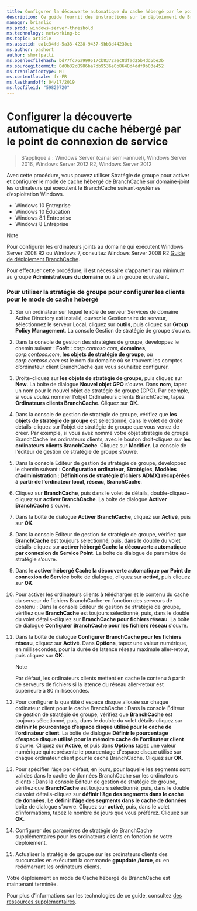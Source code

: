 ```yaml
---
title: Configurer la découverte automatique du cache hébergé par le point de connexion de service
description: Ce guide fournit des instructions sur le déploiement de BranchCache en mode de cache hébergé sur les ordinateurs exécutant Windows Server 2016 et Windows 10
manager: brianlic
ms.prod: windows-server-threshold
ms.technology: networking-bc
ms.topic: article
ms.assetid: ea1c34fd-5a33-4228-9437-9bb3d44230eb
ms.author: pashort
author: shortpatti
ms.openlocfilehash: bd77fc76a999517cb8372aec8dfad25b4dd5be3b
ms.sourcegitcommit: 0d0b32c8986ba7db9536e0b8648d4ddf9b03e452
ms.translationtype: MT
ms.contentlocale: fr-FR
ms.lasthandoff: 04/17/2019
ms.locfileid: "59829720"
---
```

#  <a name="configure-client-automatic-hosted-cache-discovery-by-service-connection-point"></a>Configurer la découverte automatique du cache hébergé par le point de connexion de service

>S’applique à : Windows Server (canal semi-annuel), Windows Server 2016, Windows Server 2012 R2, Windows Server 2012

Avec cette procédure, vous pouvez utiliser Stratégie de groupe pour activer et configurer le mode de cache hébergé de BranchCache sur domaine\-joint les ordinateurs qui exécutent le BranchCache suivant\-systèmes d’exploitation Windows.

- Windows 10 Entreprise
- Windows 10 Éducation
- Windows 8.1 Entreprise
- Windows 8 Entreprise

> [!NOTE]  
> Pour configurer les ordinateurs joints au domaine qui exécutent Windows Server 2008 R2 ou Windows 7, consultez Windows Server 2008 R2 [Guide de déploiement BranchCache](https://technet.microsoft.com/library/ee649232.aspx).

Pour effectuer cette procédure, il est nécessaire d’appartenir au minimum au groupe **Administrateurs du domaine** ou à un groupe équivalent.

### <a name="to-use-group-policy-to-configure-clients-for-hosted-cache-mode"></a>Pour utiliser la stratégie de groupe pour configurer les clients pour le mode de cache hébergé

1. Sur un ordinateur sur lequel le rôle de serveur Services de domaine Active Directory est installé, ouvrez le Gestionnaire de serveur, sélectionnez le serveur Local, cliquez sur **outils**, puis cliquez sur **Group Policy Management**. La console Gestion de stratégie de groupe s’ouvre.

2. Dans la console de gestion des stratégies de groupe, développez le chemin suivant : **Forêt :** *corp.contoso.com*, **domaines**, *corp.contoso.com*, **les objets de stratégie de groupe**, où *corp.contoso.com* est le nom du domaine où se trouvent les comptes d’ordinateur client BranchCache que vous souhaitez configurer.

3. Droite\-cliquez sur **les objets de stratégie de groupe**, puis cliquez sur **New**. La boîte de dialogue **Nouvel objet GPO** s'ouvre. Dans **nom**, tapez un nom pour le nouvel objet de stratégie de groupe \(GPO\). Par exemple, si vous voulez nommer l'objet Ordinateurs clients BranchCache, tapez **Ordinateurs clients BranchCache**. Cliquez sur **OK**.

4. Dans la console de gestion de stratégie de groupe, vérifiez que **les objets de stratégie de groupe** est sélectionné, dans le volet de droite détails\-cliquez sur l’objet de stratégie de groupe que vous venez de créer. Par exemple, si vous avez nommé votre objet stratégie de groupe BranchCache les ordinateurs clients, avec le bouton droit\-cliquez sur **les ordinateurs clients BranchCache**. Cliquez sur **Modifier**. La console de l’éditeur de gestion de stratégie de groupe s’ouvre.

5. Dans la console Éditeur de gestion de stratégie de groupe, développez le chemin suivant : **Configuration ordinateur**, **Stratégies**, **Modèles d'administration : Définitions de stratégie \(fichiers ADMX\) récupérées à partir de l’ordinateur local**, **réseau**, **BranchCache**.

6. Cliquez sur **BranchCache**, puis dans le volet de détails, double-cliquez\-cliquez sur **activer BranchCache**. La boîte de dialogue **Activer BranchCache** s'ouvre.
  
7.  Dans la boîte de dialogue **Activer BranchCache**, cliquez sur **Activé**, puis sur **OK**.

8. Dans la console Éditeur de gestion de stratégie de groupe, vérifiez que **BranchCache** est toujours sélectionné, puis, dans le double du volet détails\-cliquez sur **activer hébergé Cache la découverte automatique par connexion de Service Point**. La boîte de dialogue de paramètre de stratégie s’ouvre.

9. Dans le **activer hébergé Cache la découverte automatique par Point de connexion de Service** boîte de dialogue, cliquez sur **activé**, puis cliquez sur **OK**.

10. Pour activer les ordinateurs clients à télécharger et le contenu du cache du serveur de fichiers BranchCache\-en fonction des serveurs de contenu : Dans la console Éditeur de gestion de stratégie de groupe, vérifiez que **BranchCache** est toujours sélectionné, puis, dans le double du volet détails\-cliquez sur **BranchCache pour fichiers réseau**. La boîte de dialogue **Configurer BranchCache pour les fichiers réseau** s'ouvre. 
11. Dans la boîte de dialogue **Configurer BranchCache pour les fichiers réseau**, cliquez sur **Activé**. Dans **Options**, tapez une valeur numérique, en millisecondes, pour la durée de latence réseau maximale aller-retour, puis cliquez sur **OK**.
  
    > [!NOTE]
    > Par défaut, les ordinateurs clients mettent en cache le contenu à partir de serveurs de fichiers si la latence du réseau aller-retour est supérieure à 80 millisecondes.
  
12. Pour configurer la quantité d'espace disque allouée sur chaque ordinateur client pour le cache BranchCache : Dans la console Éditeur de gestion de stratégie de groupe, vérifiez que **BranchCache** est toujours sélectionné, puis, dans le double du volet détails\-cliquez sur **définir le pourcentage d’espace disque utilisé pour le cache de l’ordinateur client**. La boîte de dialogue **Définir le pourcentage d'espace disque utilisé pour la mémoire cache de l'ordinateur client** s'ouvre. Cliquez sur **Activé**, et puis dans **Options** tapez une valeur numérique qui représente le pourcentage d'espace disque utilisé sur chaque ordinateur client pour le cache BranchCache. Cliquez sur **OK**.

13. Pour spécifier l’âge par défaut, en jours, pour laquelle les segments sont valides dans le cache de données BranchCache sur les ordinateurs clients : Dans la console Éditeur de gestion de stratégie de groupe, vérifiez que **BranchCache** est toujours sélectionné, puis, dans le double du volet détails\-cliquez sur **définir l’âge des segments dans le cache de données**. Le **définir l’âge des segments dans le cache de données** boîte de dialogue s’ouvre. Cliquez sur **activé**, puis, dans le volet d’informations, tapez le nombre de jours que vous préférez. Cliquez sur **OK**.

14. Configurer des paramètres de stratégie de BranchCache supplémentaires pour les ordinateurs clients en fonction de votre déploiement.

15. Actualiser la stratégie de groupe sur les ordinateurs clients des succursales en exécutant la commande **gpupdate /force**, ou en redémarrant les ordinateurs clients.

Votre déploiement en mode de Cache hébergé de BranchCache est maintenant terminée.

Pour plus d’informations sur les technologies de ce guide, consultez [des ressources supplémentaires](11-Bc-Hcm-additional-resources.md).